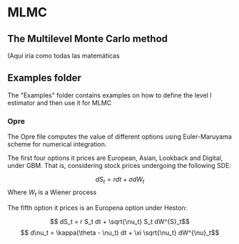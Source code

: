 # MLMC
## The Multilevel Monte Carlo method

(Aquí iría como todas las matemáticas 


## Examples folder
The "Examples" folder contains examples on how to define the level l estimator and then use it for MLMC

### Opre
The Opre file computes the value of different options using Euler-Maruyama scheme for numerical integration. 

The first four options it prices are European, Asian, Lookback and Digital, under GBM. That is, considering stock prices undergoing the following SDE:

 $$ dS_t = r dt + \sigma dW_t$$
 Where $W_t$ is a Wiener process 

 The fifth option it prices is an Europena option under Heston:

 $$ dS_t   = r S_t dt + \sqrt{\nu_t} S_t dW^{S}_t$$
 $$ d\nu_t = \kappa(\theta - \nu_t) dt + \xi \sqrt{\nu_t} dW^{\nu}_t$$
